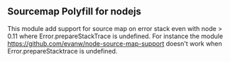 ## Sourcemap Polyfill for nodejs

This module add support for source map on error stack even with node > 0.11 where Error.prepareStackTrace is undefined.  For instance the module https://github.com/evanw/node-source-map-support doesn't work when Error.prepareStacktrace is undefined.
